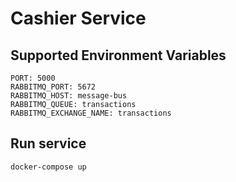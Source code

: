 # Cashier Service

## Supported Environment Variables

    PORT: 5000
    RABBITMQ_PORT: 5672
    RABBITMQ_HOST: message-bus
    RABBITMQ_QUEUE: transactions
    RABBITMQ_EXCHANGE_NAME: transactions

## Run service

    docker-compose up

